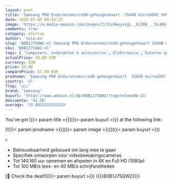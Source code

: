 ```yaml
---
layout: post
title: 'Samsung PRO EndurancemicroSD-geheugenkaart  256GB microSDXC UHS-I U3 100MB/s Video Monitoring Memory Card met Adapter  MB-MJ128KA'
date: 2025-07-02 09:43:23
image: 'https://m.media-amazon.com/images/I/31c6key+LgL._SL500_._SL400_.jpg'
comments: true
category: ofertas
author: 'tole.es'
slug: 'B0B1J75QW2-nl Samsung PRO EndurancemicroSD-geheugenkaart 256GB microSDXC...'
sku: 'B0B1J75QW2-nl'
tags: [ 'Computers, onderdelen & accessoires','Elektronica','Externe apparaten & dataopslag','Gegevensopslag','Geheugenkaarten','MicroSD-geheugenkaarten','samsung','🇳🇱', ]
actualPrice: 33.88 EUR
currency: EUR
price: 33.88
comparePrice: 57.99 EUR
prodname: 'Samsung PRO EndurancemicroSD-geheugenkaart  256GB microSDXC UHS-I U3 100MB/s Video Monitoring Memory Card met Adapter  MB-MJ128KA'
country: 'nl'
flag: '🇳🇱'
brand: 'Samsung'
buyurl: 'https://www.amazon.nl/dp/B0B1J75QW2/?tag=tolees0b-21'
descuento: '41.58'
average: '33.8022222222223'
---
```


You've got [{{< param title >}}]({{< param buyurl >}}) at the following link:

[![{{< param prodname >}}]({{< param image >}})]({{< param buyurl >}})

ℹ️:

- Betrouwbaarheid gebouwd om lang mee te gaan
- Specifiek ontworpen voor videobewakingscameras
- Tot 140.160 uur opnemen en afspelen in 4K en Full HD (1080p)
- Tot 100 MB/s lees- en 40 MB/s schrijfsnelheden

[🛒 Check the deal!!]({{< param buyurl >}})
{{<world>}}B0B1J75QW2{{</world>}}
